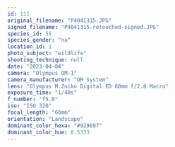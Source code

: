 ```yaml
---
id: 111
original_filename: "P4041315.JPG"
signed_filename: "P4041315-retouched-signed.JPG"
species_id: 55
species_gender: "na"
location_id: 1
photo_subject: "wildlife"
shooting_technique: null
date: "2023-04-04"
camera: "Olympus OM-1"
camera_manufacturer: "OM System"
lens: "Olympus M.Zuiko Digital ED 60mm f/2.8 Macro"
exposure_time: "1/40s"
f_number: "f5.0"
iso: "ISO 320"
focal_length: "60mm"
orientation: "Landscape"
dominant_color_hexa: "#929697"
dominant_color_hue: 0.5333
---
```


